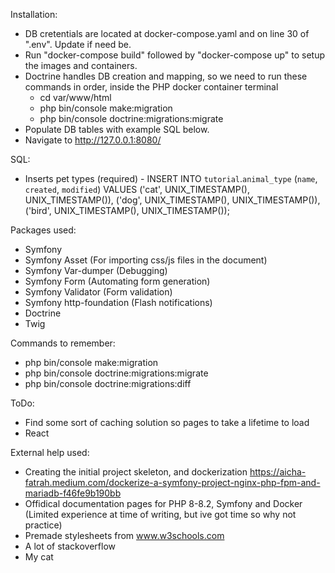 Installation:
- DB cretentials are located at docker-compose.yaml and on line 30 of ".env". Update if need be.
- Run "docker-compose build" followed by "docker-compose up" to setup the images and containers.
- Doctrine handles DB creation and mapping, so we need to run these commands in order, inside the PHP docker container terminal
    - cd var/www/html
    - php bin/console make:migration
    - php bin/console doctrine:migrations:migrate
- Populate DB tables with example SQL below.
- Navigate to http://127.0.0.1:8080/

SQL:
- Inserts pet types (required) - INSERT INTO `tutorial`.`animal_type` (`name`, `created`, `modified`) VALUES ('cat', UNIX_TIMESTAMP(), UNIX_TIMESTAMP()), ('dog', UNIX_TIMESTAMP(), UNIX_TIMESTAMP()), ('bird', UNIX_TIMESTAMP(), UNIX_TIMESTAMP());

Packages used:
- Symfony
- Symfony Asset (For importing css/js files in the document)
- Symfony Var-dumper (Debugging)
- Symfony Form (Automating form generation)
- Symfony Validator (Form validation)
- Symfony http-foundation (Flash notifications)
- Doctrine
- Twig

Commands to remember:
- php bin/console make:migration
- php bin/console doctrine:migrations:migrate
- php bin/console doctrine:migrations:diff

ToDo:
- Find some sort of caching solution so pages to take a lifetime to load
- React

External help used:
- Creating the initial project skeleton, and dockerization https://aicha-fatrah.medium.com/dockerize-a-symfony-project-nginx-php-fpm-and-mariadb-f46fe9b190bb
- Offidical documentation pages for PHP 8-8.2, Symfony and Docker (Limited experience at time of writing, but ive got time so why not practice)
- Premade stylesheets from www.w3schools.com
- A lot of stackoverflow
- My cat